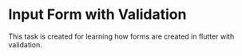 <h1>Input Form with Validation</h1>
<p>This task is created for learning how forms are created in flutter with validation.</p>
